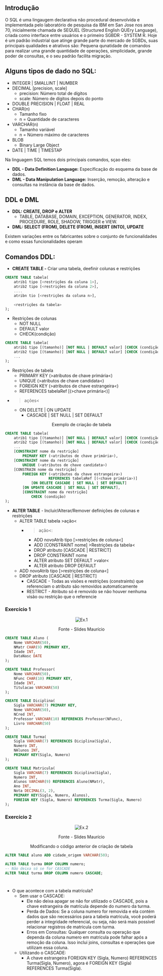 ## Introdução

<p>O SQL é uma lingaugem declarativa não procedural desenvolvida e implementada pelo laboratório de pesquisa da IBM em San Jose nos anos 70, inicialmente chamada de SEQUEL (Structured English QUEry Language), criada como interface entre usuários e o primeiro SGBDR - SYSTEM R. Hoje é um padrão industrial que atinge grande parte do mercado de SGBDs, suas principais qualidades e atrativos são: Pequena qunatidade de comandos para realizar uma grande quantidade de operações, simplicidade, grande poder de consultas, e o seu padrão facilita migração.</p>

## Alguns tipos de dado no SQL:

- INTEGER | SMALLINT | NUMBER
- DECIMAL [precision, scale]
    - precision: Número total de dígitos
    - scale: Número de dígitos depois do ponto
- DOUBLE PRECISION | FLOAT | REAL
- CHAR(n)
    - Tamanho fixo 
    - n = Quantidade de caracteres
- VARCHAR(n)
    - Tamanho variável
    - n = Número máximo de caracteres
- BLOB
    - Binary Large Object
- DATE | TIME | TIMESTAP

<p>Na linguagem SQL temos dois principais comandos, sçao eles:</p>

- **DDL - Data Definition Language:** Especificação do esquema da base de dados.
- **DML - Data Manipulation Language:** Inserção, remoção, alteração e consultas na instância da base de dados.

## DDL e DML

- **DDL: CREATE, DROP e ALTER**
    - TABLE, DATABASE, DOMAIN, EXCEPTION, GENERATOR, INDEX, PROCEDURE, ROLE, SHADOW, TRIGGER e VIEW.
- **DML: SELECT (FROM), DELETE (FROM), INSERT (INTO), UPDATE**

<p>Existem variações entre os fabricantes sobre o conjunto de funcionalidades e como essas funcionalidades operam</p>

## Comandos DDL: 

- **CREATE TABLE -** Criar uma tabela, deefinir colunas e restrições

```SQL
CREATE TABLE tabela(
    atrib1 tipo [<restrições da coluna 1>],
    atrib2 tipo [<restrições da coluna 2>],
    ....
    atribn tio [<restrições da coluna n>],
    
    <restrições da tabela>
);
```

- Restrições de colunas
    - NOT NULL
    - DEFAULT valor
    - CHECK(condição)

```SQL
CREATE TABLE tabela(
    atrib1 tipo [(tamanho)] [NOT NULL | DEFAULT valor] [CHECK (condição)],
    atrib2 tipo [(tamanho)] [NOT NULL | DEFAULT valor] [CHECK (condição)],
    ...
);
```

- Restrições de tabela
    - PRIMARY KEY (>atributos de chave primária<)
    - UNIQUE (>atributos de chave candidata<)
    - FOREIGN KEY (>atributos de chave estrangeira<)
    - REFERENCES tabelaRef [(>chave primária<)]
- >ações<
    - ON DELETE | ON UPDATE
        - CASCADE | SET NULL | SET DEFAULT

<p align="center">Exemplo de criação de tabela</p>

```SQL
CREATE TABLE tabela(
    atrib1 tipo [(tamanho)] [NOT NULL | DEFAULT valor] [CHECK (condição)],
    atrib2 tipo [(tamanho)] [NOT NULL | DEFAULT valor] [CHECK (condição)],
    ...
    [CONSTRAINT nome da restrição]
        PRIMARY KEY (<atributos de chave primária>),
    [CONSTRAINT nome da restrição]
        UNIQUE (<atributos de chave candidata>)
    [CONSTRAIN nome da restrição]
        FOREIGN KEY (<atributos da chave estrangeira>)
                    REFERENCES tabelaRef [(<chave primária>)]
            [ON DELETE CASCADE | SET NULL | SET DEFAULT]
        [ON UPDATE CASCADE | SET NULL | SET DEFAULT],
        [CONSTRAINT nome da restrição]
            CHECK (condição)
);
```

- **ALTER TABLE** - Incluir/Alterar/Remover definições de colunas e restrições
    - ALTER TABLE tabela >ação<
        - >ação<:
            - ADD novoAtrib tipo [>restrições de coluna<]
            - ADD [CONSTRAINT nome] >Restrições da tabela<
            - DROP atributo [CASCADE | RESTRICT]
            - DROP CONSTRAINT nome
            - ALTER atributo SET DEFAULT >valor<
            - ALTER atributo DROP DEFAULT   
    - ADD novoAtrib tipo [>restrições de coluna<]
    - DROP atributo [CASCADE | RESTRICT]
        - CASCADE - Todas as visões e restrições (constraints) que referenciam o atributo são removidos automaticamente
        - RESTRICT - Atributo só é removido se não houver nenhuma visão ou restrição que o referencie

### Exercício 1

<div style="text-align: center;">
    <img src="../../assets/ex2_1.png" alt="Ex.1">
    <p>Fonte - Slides Maurício</p>
</div>

```SQL
CREATE TABLE Aluno (
    Nome VARCHAR(50),
    NMatr CHAR(9) PRIMARY KEY,
    Idade INT,
    DataNasc DATE
);

CREATE TABLE Professor(
    Nome VARCHAR(50), 
    NFunc CHAR(10) PRIMARY KEY, 
    Idade INT,
    Titulacao VARCHAR(50)
);

CREATE TABLE Diciplina(
    Sigla VARCHAR(7) PRIMARY KEY,
    Nome VARCHAR(50),
    NCred INT, 
    Professor VARCHAR(10) REFERENCES Professor(NFunc),
    Livro VARCHAR(50)
);

CREATE TABLE Turma(
    Sigla VARCHAR(7) REFERENCES Diciplina(Sigla),
    Numero INT,
    NAlunos INT,
    PRIMARY KEY(Sigla, Numero)
);

CREATE TABLE Matricula(
    Sigla VARCHAR(7) REFERENCES Diciplina(Sigla),
    Numero INT,
    Alunos VARCHAR(9) REFERENCES Aluno(NMatr),
    Ano INT,
    Nota DECIMAL(3, 2), 
    PRIMARY KEY(Sigla, Numero, Alunos),
    FOREIGN KEY (Sigla, Numero) REFERENCES Turma(Sigla, Numero)
);
```
### Exercício 2

<div style="text-align: center;">
    <img src="../../assets/ex2_2.png" alt="Ex.2">
    <p>Fonte - Slides Maurício</p>
</div>

<p align="center">Modificando o código anterior de criação de tabela</p>

```SQL
ALTER TABLE aluno ADD cidade_origem VARCHAR(50);

ALTER TABLE turma DROP COLUMN numero;
-- Não deixa só se for CASCADE
ALTER TABLE turma DROP COLUMN numero CASCADE;




```
 
- O que acontece com a tabela matrícula?
    - Sem usar o CASCADE:
        - Ele não deixa apagar se não for utilizado o CASCADE, pois a chave estrangeira de matrícula depende do numero da turma.
        - Perda de Dados: Se a coluna numero for removida e ela contém dados que são necessários para a tabela matricula, você poderá perder a integridade referencial, ou seja, não será mais possível relacionar registros de matricula com turma.
        - Erros em Consultas: Qualquer consulta ou operação que dependa da coluna numero em matricula pode falhar após a remoção da coluna. Isso inclui joins, consultas e operações que utilizam essa coluna.
    - Utilizando o CASCADE:
        - A chave estrangeira FOREIGN KEY (Sigla, Numero) REFERENCES Turma(Sigla, Numero), agora é FOREIGN KEY (Sigla) REFERENCES Turma(Sigla).
